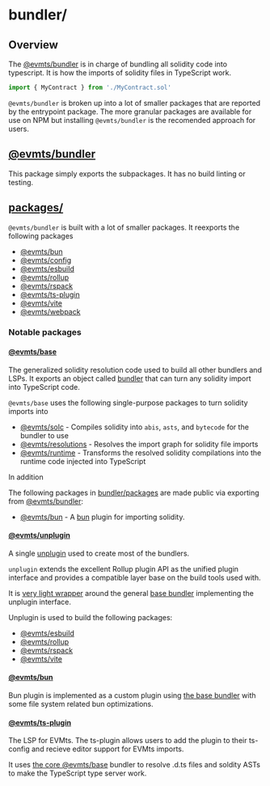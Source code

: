 # bundler/

## Overview

The [@evmts/bundler](./bundler/) is in charge of bundling all solidity code into typescript. It is how the imports of solidity files in TypeScript work.

```typescript
import { MyContract } from './MyContract.sol'
```

`@evmts/bundler` is broken up into a lot of smaller packages that are reported by the entrypoint package. The more granular packages are available for use on NPM but installing `@evmts/bundler` is the recomended approach for users.

## [@evmts/bundler](./bundler/)

This package simply exports the subpackages. It has no build linting or testing.

## [packages/](./packages/)

`@evmts/bundler` is built with a lot of smaller packages. It reexports the following packages

- [@evmts/bun](./packages/bun)
- [@evmts/config](./packages/config)
- [@evmts/esbuild](./packages/esbuild)
- [@evmts/rollup](./packages/rollup)
- [@evmts/rspack](./packages/rspack)
- [@evmts/ts-plugin](./packages/ts-plugin)
- [@evmts/vite](./packages/vite)
- [@evmts/webpack](./packages/webpack)

### Notable packages

#### [@evmts/base](./packages/base) 

The generalized solidity resolution code used to build all other bundlers and LSPs. 
It exports an object called [bundler](./packages/base/src/bundler.js) that can turn any solidity import into TypeScript code.

`@evmts/base` uses the following single-purpose packages to turn solidity imports into 

- [@evmts/solc](./packages/solc/) - Compiles solidity into `abis`, `asts`, and `bytecode` for the bundler to use
- [@evmts/resolutions](./packages/resolutions) - Resolves the import graph for solidity file imports
- [@evmts/runtime](./packages/runtime) - Transforms the resolved solidity compilations into the runtime code injected into TypeScript

In addition



The following packages in [bundler/packages](./packages/) are made public via exporting from [@evmts/bundler](./bundler/):

- [@evmts/bun](./packages/bun/) - A [bun](https://bun.sh/docs/bundler/plugins) plugin for importing solidity.

#### [@evmts/unplugin](./packages/unplugin)

A single [unplugin](https://github.com/unjs/unplugin) used to create most of the bundlers.

`unplugin` extends the excellent Rollup plugin API as the unified plugin interface and provides a compatible layer base on the build tools used with.

It is [very light wrapper](./packages/unplugin/src/evmtsUnplugin.js) around the general [base bundler](./packages/base) implementing the unplugin interface.

Unplugin is used to build the following packages:

- [@evmts/esbuild](./packages/esbuild)
- [@evmts/rollup](./packages/rollup)
- [@evmts/rspack](./packages/rspack)
- [@evmts/vite](./packages/vite)

#### [@evmts/bun](./packages/bun)

Bun plugin is implemented as a custom plugin using [the base bundler](./packages/bundler) with some file system related bun optimizations.

#### [@evmts/ts-plugin](./packages/ts-plugin)

The LSP for EVMts. The ts-plugin allows users to add the plugin to their ts-config and recieve editor support for EVMts imports.

It uses [the core @evmts/base](./packages/base) bundler to resolve .d.ts files and soldity ASTs to make the TypeScript type server work.
